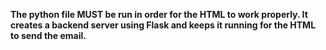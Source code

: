 **The python file MUST be run in order for the HTML to work properly. It creates a backend server using Flask and keeps it running for the HTML to send the email.**
